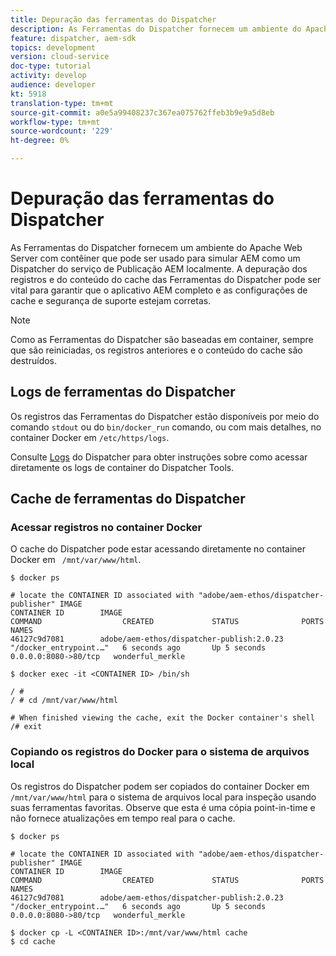 ```yaml
---
title: Depuração das ferramentas do Dispatcher
description: As Ferramentas do Dispatcher fornecem um ambiente do Apache Web Server com contêiner que pode ser usado para simular AEM como um Dispatcher do serviço de Publicação AEM localmente. A depuração dos registros e do conteúdo do cache das Ferramentas do Dispatcher pode ser vital para garantir que o aplicativo AEM completo e as configurações de cache e segurança de suporte estejam corretas.
feature: dispatcher, aem-sdk
topics: development
version: cloud-service
doc-type: tutorial
activity: develop
audience: developer
kt: 5918
translation-type: tm+mt
source-git-commit: a0e5a99408237c367ea075762ffeb3b9e9a5d8eb
workflow-type: tm+mt
source-wordcount: '229'
ht-degree: 0%

---
```



# Depuração das ferramentas do Dispatcher

As Ferramentas do Dispatcher fornecem um ambiente do Apache Web Server com contêiner que pode ser usado para simular AEM como um Dispatcher do serviço de Publicação AEM localmente.
A depuração dos registros e do conteúdo do cache das Ferramentas do Dispatcher pode ser vital para garantir que o aplicativo AEM completo e as configurações de cache e segurança de suporte estejam corretas.

>[!NOTE]
>
>Como as Ferramentas do Dispatcher são baseadas em container, sempre que são reiniciadas, os registros anteriores e o conteúdo do cache são destruídos.

## Logs de ferramentas do Dispatcher

Os registros das Ferramentas do Dispatcher estão disponíveis por meio do comando `stdout` ou do `bin/docker_run` comando, ou com mais detalhes, no container Docker em `/etc/https/logs`.

Consulte [Logs](./logs.md#dispatcher-logs) do Dispatcher para obter instruções sobre como acessar diretamente os logs de container do Dispatcher Tools.

## Cache de ferramentas do Dispatcher

### Acessar registros no container Docker

O cache do Dispatcher pode estar acessando diretamente no container Docker em ` /mnt/var/www/html`.

```shell
$ docker ps

# locate the CONTAINER ID associated with "adobe/aem-ethos/dispatcher-publisher" IMAGE
CONTAINER ID        IMAGE                                       COMMAND                  CREATED             STATUS              PORTS                  NAMES
46127c9d7081        adobe/aem-ethos/dispatcher-publish:2.0.23   "/docker_entrypoint.…"   6 seconds ago       Up 5 seconds        0.0.0.0:8080->80/tcp   wonderful_merkle

$ docker exec -it <CONTAINER ID> /bin/sh

/ # 
/ # cd /mnt/var/www/html

# When finished viewing the cache, exit the Docker container's shell
/# exit
```

### Copiando os registros do Docker para o sistema de arquivos local

Os registros do Dispatcher podem ser copiados do container Docker em `/mnt/var/www/html` para o sistema de arquivos local para inspeção usando suas ferramentas favoritas. Observe que esta é uma cópia point-in-time e não fornece atualizações em tempo real para o cache.

```shell
$ docker ps

# locate the CONTAINER ID associated with "adobe/aem-ethos/dispatcher-publisher" IMAGE
CONTAINER ID        IMAGE                                       COMMAND                  CREATED             STATUS              PORTS                  NAMES
46127c9d7081        adobe/aem-ethos/dispatcher-publish:2.0.23   "/docker_entrypoint.…"   6 seconds ago       Up 5 seconds        0.0.0.0:8080->80/tcp   wonderful_merkle

$ docker cp -L <CONTAINER ID>:/mnt/var/www/html cache 
$ cd cache
```

